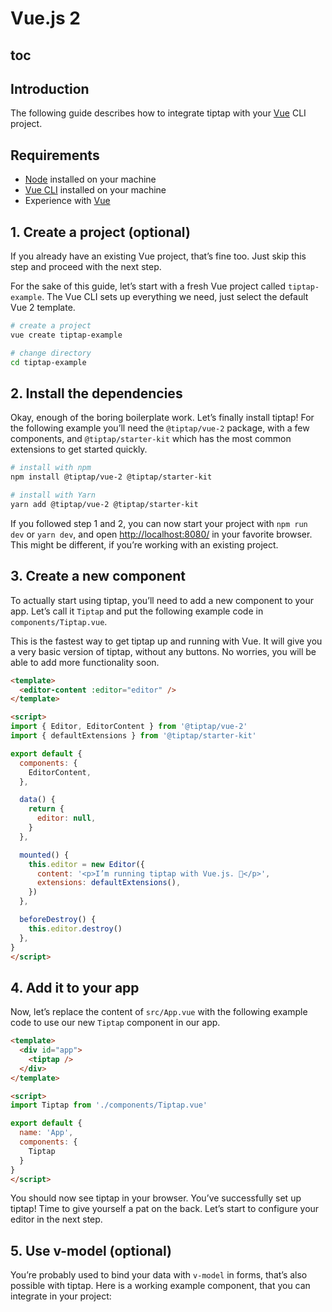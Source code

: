 # Vue.js 2

## toc

## Introduction
The following guide describes how to integrate tiptap with your [Vue](https://vuejs.org/) CLI project.

## Requirements
* [Node](https://nodejs.org/en/download/) installed on your machine
* [Vue CLI](https://cli.vuejs.org/) installed on your machine
* Experience with [Vue](https://vuejs.org/v2/guide/#Getting-Started)

## 1. Create a project (optional)
If you already have an existing Vue project, that’s fine too. Just skip this step and proceed with the next step.

For the sake of this guide, let’s start with a fresh Vue project called `tiptap-example`. The Vue CLI sets up everything we need, just select the default Vue 2 template.

```bash
# create a project
vue create tiptap-example

# change directory
cd tiptap-example
```

## 2. Install the dependencies
Okay, enough of the boring boilerplate work. Let’s finally install tiptap! For the following example you’ll need the `@tiptap/vue-2` package, with a few components, and `@tiptap/starter-kit` which has the most common extensions to get started quickly.

```bash
# install with npm
npm install @tiptap/vue-2 @tiptap/starter-kit

# install with Yarn
yarn add @tiptap/vue-2 @tiptap/starter-kit
```

If you followed step 1 and 2, you can now start your project with `npm run dev` or `yarn dev`, and open [http://localhost:8080/](http://localhost:3000/) in your favorite browser. This might be different, if you’re working with an existing project.

## 3. Create a new component
To actually start using tiptap, you’ll need to add a new component to your app. Let’s call it `Tiptap` and put the following example code in `components/Tiptap.vue`.

This is the fastest way to get tiptap up and running with Vue. It will give you a very basic version of tiptap, without any buttons. No worries, you will be able to add more functionality soon.

```html
<template>
  <editor-content :editor="editor" />
</template>

<script>
import { Editor, EditorContent } from '@tiptap/vue-2'
import { defaultExtensions } from '@tiptap/starter-kit'

export default {
  components: {
    EditorContent,
  },

  data() {
    return {
      editor: null,
    }
  },

  mounted() {
    this.editor = new Editor({
      content: '<p>I’m running tiptap with Vue.js. 🎉</p>',
      extensions: defaultExtensions(),
    })
  },

  beforeDestroy() {
    this.editor.destroy()
  },
}
</script>
```

## 4. Add it to your app
Now, let’s replace the content of `src/App.vue` with the following example code to use our new `Tiptap` component in our app.

```html
<template>
  <div id="app">
    <tiptap />
  </div>
</template>

<script>
import Tiptap from './components/Tiptap.vue'

export default {
  name: 'App',
  components: {
    Tiptap
  }
}
</script>
```

You should now see tiptap in your browser. You’ve successfully set up tiptap! Time to give yourself a pat on the back. Let’s start to configure your editor in the next step.

## 5. Use v-model (optional)
You’re probably used to bind your data with `v-model` in forms, that’s also possible with tiptap. Here is a working example component, that you can integrate in your project:

<demo name="Guide/GettingStarted/VModel" />
